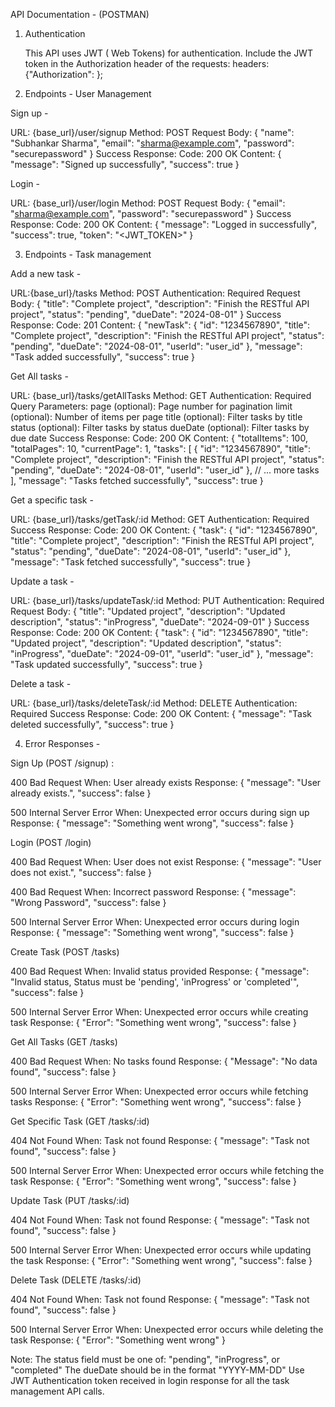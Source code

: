 API Documentation - (POSTMAN)

1. Authentication

    This API uses JWT (  Web Tokens) for authentication. Include the JWT token in the Authorization header of the requests:
    headers: {"Authorization": <token>};

2. Endpoints - User Management

Sign up - 

URL: {base_url}/user/signup
Method: POST
Request Body: {
  "name": "Subhankar Sharma",
  "email": "sharma@example.com",
  "password": "securepassword"
}
Success Response:
Code: 200 OK
Content: {
  "message": "Signed up successfully",
  "success": true
}


Login - 

URL: {base_url}/user/login
Method: POST
Request Body: {
  "email": "sharma@example.com",
  "password": "securepassword"
}
Success Response:
Code: 200 OK
Content: {
  "message": "Logged in successfully",
  "success": true,
  "token": "<JWT_TOKEN>"
}



3. Endpoints - Task management


Add a new task - 

URL:{base_url}/tasks
Method: POST
Authentication: Required
Request Body: {
  "title": "Complete project",
  "description": "Finish the RESTful API project",
  "status": "pending",
  "dueDate": "2024-08-01"
}
Success Response:
Code: 201
Content: {
  "newTask": {
    "id": "1234567890",
    "title": "Complete project",
    "description": "Finish the RESTful API project",
    "status": "pending",
    "dueDate": "2024-08-01",
    "userId": "user_id"
  },
  "message": "Task added successfully",
  "success": true
}


Get All tasks - 

URL: {base_url}/tasks/getAllTasks
Method: GET
Authentication: Required
Query Parameters:
page (optional): Page number for pagination
limit (optional): Number of items per page
title (optional): Filter tasks by title
status (optional): Filter tasks by status
dueDate (optional): Filter tasks by due date
Success Response:
Code: 200 OK
Content: {
  "totalItems": 100,
  "totalPages": 10,
  "currentPage": 1,
  "tasks": [
    {
      "id": "1234567890",
      "title": "Complete project",
      "description": "Finish the RESTful API project",
      "status": "pending",
      "dueDate": "2024-08-01",
      "userId": "user_id"
    },
    // ... more tasks
  ],
  "message": "Tasks fetched successfully",
  "success": true
}


Get a specific task - 

URL: {base_url}/tasks/getTask/:id
Method: GET
Authentication: Required
Success Response:
Code: 200 OK
Content: {
  "task": {
    "id": "1234567890",
    "title": "Complete project",
    "description": "Finish the RESTful API project",
    "status": "pending",
    "dueDate": "2024-08-01",
    "userId": "user_id"
  },
  "message": "Task fetched successfully",
  "success": true
}


Update a task - 

URL: {base_url}/tasks/updateTask/:id
Method: PUT
Authentication: Required
Request Body: {
  "title": "Updated project",
  "description": "Updated description",
  "status": "inProgress",
  "dueDate": "2024-09-01"
}
Success Response:
Code: 200 OK
Content: {
  "task": {
    "id": "1234567890",
    "title": "Updated project",
    "description": "Updated description",
    "status": "inProgress",
    "dueDate": "2024-09-01",
    "userId": "user_id"
  },
  "message": "Task updated successfully",
  "success": true
}


Delete a task - 

URL: {base_url}/tasks/deleteTask/:id
Method: DELETE
Authentication: Required
Success Response:
Code: 200 OK
Content: {
  "message": "Task deleted successfully",
  "success": true
}




4. Error Responses - 


Sign Up (POST /signup) :

400 Bad Request
When: User already exists
Response:
  {
  "message": "User already exists.",
  "success": false
}

500 Internal Server Error
When: Unexpected error occurs during sign up
Response:
  {
  "message": "Something went wrong",
  "success": false
}




Login (POST /login)

400 Bad Request
When: User does not exist
Response:
  {
  "message": "User does not exist.",
  "success": false
}

400 Bad Request
When: Incorrect password
Response:
  {
  "message": "Wrong Password",
  "success": false
}

500 Internal Server Error
When: Unexpected error occurs during login
Response:
  {
  "message": "Something went wrong",
  "success": false
}



Create Task (POST /tasks)

400 Bad Request
When: Invalid status provided
Response:
  {
  "message": "Invalid status, Status must be 'pending', 'inProgress' or 'completed'",
  "success": false
}

500 Internal Server Error
When: Unexpected error occurs while creating task
Response:
  {
  "Error": "Something went wrong",
  "success": false
}



Get All Tasks (GET /tasks)

400 Bad Request
When: No tasks found
Response:
  {
  "Message": "No data found",
  "success": false
}

500 Internal Server Error
When: Unexpected error occurs while fetching tasks
Response:
  {
  "Error": "Something went wrong",
  "success": false
}



Get Specific Task (GET /tasks/:id)

404 Not Found
When: Task not found
Response:
  {
  "message": "Task not found",
  "success": false
}

500 Internal Server Error
When: Unexpected error occurs while fetching the task
Response:
  {
  "Error": "Something went wrong",
  "success": false
}




Update Task (PUT /tasks/:id)

404 Not Found
When: Task not found
Response:
  {
  "message": "Task not found",
  "success": false
}

500 Internal Server Error
When: Unexpected error occurs while updating the task
Response:
  {
  "Error": "Something went wrong",
  "success": false
}




Delete Task (DELETE /tasks/:id)

404 Not Found
When: Task not found
Response:
  {
  "message": "Task not found",
  "success": false
}

500 Internal Server Error
When: Unexpected error occurs while deleting the task
Response:
  {
  "Error": "Something went wrong"
}



Note: The status field must be one of: "pending", "inProgress", or "completed"
      The dueDate should be in the format "YYYY-MM-DD"
      Use JWT Authentication token received in login response for all the task management API calls.







